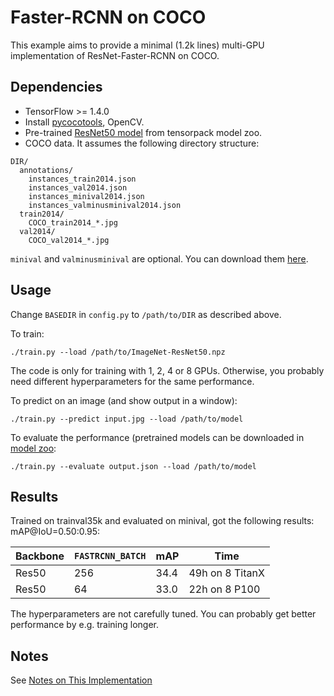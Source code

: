 # Faster-RCNN on COCO
This example aims to provide a minimal (1.2k lines) multi-GPU implementation of ResNet-Faster-RCNN on COCO.

## Dependencies
+ TensorFlow >= 1.4.0
+ Install [pycocotools](https://github.com/pdollar/coco/tree/master/PythonAPI/pycocotools), OpenCV.
+ Pre-trained [ResNet50 model](https://goo.gl/6XjK9V) from tensorpack model zoo.
+ COCO data. It assumes the following directory structure:
```
DIR/
  annotations/
    instances_train2014.json
    instances_val2014.json
    instances_minival2014.json
    instances_valminusminival2014.json
  train2014/
    COCO_train2014_*.jpg
  val2014/
    COCO_val2014_*.jpg
```
`minival` and `valminusminival` are optional. You can download them
[here](https://github.com/rbgirshick/py-faster-rcnn/blob/master/data/README.md).


## Usage
Change `BASEDIR` in `config.py` to `/path/to/DIR` as described above.

To train:
```
./train.py --load /path/to/ImageNet-ResNet50.npz
```
The code is only for training with 1, 2, 4 or 8 GPUs.
Otherwise, you probably need different hyperparameters for the same performance.

To predict on an image (and show output in a window):
```
./train.py --predict input.jpg --load /path/to/model
```

To evaluate the performance (pretrained models can be downloaded in [model zoo](http://models.tensorpack.com/FasterRCNN):
```
./train.py --evaluate output.json --load /path/to/model
```

## Results

Trained on trainval35k and evaluated on minival, got the following results:
mAP@IoU=0.50:0.95:

|Backbone | `FASTRCNN_BATCH` | mAP | Time |
| - | - | - | - |
| Res50 | 256 | 34.4 | 49h on 8 TitanX |
| Res50 | 64 | 33.0 | 22h on 8 P100 |

The hyperparameters are not carefully tuned. You can probably get better performance by e.g. training longer.

## Notes

See [Notes on This Implementation](NOTES.md)
